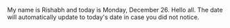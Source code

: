 My name is Rishabh and today is Monday, December 26. Hello all. The date will automatically update to today's date in case you did not notice.

